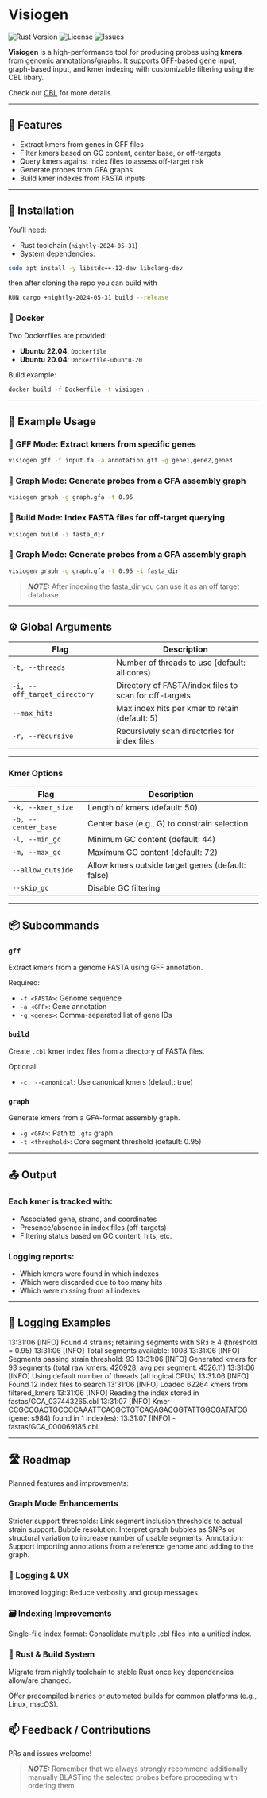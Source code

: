 # Visiogen

![Rust Version](https://img.shields.io/badge/Rust-nightly--2024--05--31-blue?style=flat-square)
![License](https://img.shields.io/badge/License-AGPL--3.0-blue?style=flat-square)
![Issues](https://img.shields.io/github/issues/sanger-pathogens/visiogen)

**Visiogen** is a high-performance tool for producing probes using **kmers** from genomic annotations/graphs. It supports GFF-based gene input, graph-based input, and kmer indexing with customizable filtering using the CBL libary.

Check out [CBL](https://github.com/imartayan/CBL/tree/main) for more details.

---

## 🔧 Features

* Extract kmers from genes in GFF files
* Filter kmers based on GC content, center base, or off-targets
* Query kmers against index files to assess off-target risk
* Generate probes from GFA graphs
* Build kmer indexes from FASTA inputs

---

## 🚀 Installation

You’ll need:

* Rust toolchain (`nightly-2024-05-31`)
* System dependencies:

```bash
sudo apt install -y libstdc++-12-dev libclang-dev
```

then after cloning the repo you can build with

```bash
RUN cargo +nightly-2024-05-31 build --release
```

### 🐳 Docker

Two Dockerfiles are provided:

* **Ubuntu 22.04**: `Dockerfile`
* **Ubuntu 20.04**: `Dockerfile-ubuntu-20`

Build example:

```bash
docker build -f Dockerfile -t visiogen .
```
---

## 🧬 Example Usage

### 🔹 GFF Mode: Extract kmers from specific genes

```bash
visiogen gff -f input.fa -a annotation.gff -g gene1,gene2,gene3
```

### 🔹 Graph Mode: Generate probes from a GFA assembly graph

```bash
visiogen graph -g graph.gfa -t 0.95
```

### 🔹 Build Mode: Index FASTA files for off-target querying

```bash
visiogen build -i fasta_dir
```

### 🔹 Graph Mode: Generate probes from a GFA assembly graph

```bash
visiogen graph -g graph.gfa -t 0.95 -i fasta_dir
```

> **_NOTE:_**  After indexing the fasta_dir you can use it as an off target database

---

## ⚙️ Global Arguments

| Flag                         | Description                                            |
| ---------------------------- | ------------------------------------------------------ |
| `-t, --threads`              | Number of threads to use (default: all cores)          |
| `-i, --off_target_directory` | Directory of FASTA/index files to scan for off-targets |
| `--max_hits`                 | Max index hits per kmer to retain (default: 5)         |
| `-r, --recursive`            | Recursively scan directories for index files           |

---

### Kmer Options

| Flag                | Description                                       |
| ------------------- | ------------------------------------------------- |
| `-k, --kmer_size`   | Length of kmers (default: 50)                     |
| `-b, --center_base` | Center base (e.g., G) to constrain selection      |
| `-l, --min_gc`      | Minimum GC content (default: 44)                  |
| `-m, --max_gc`      | Maximum GC content (default: 72)                  |
| `--allow_outside`   | Allow kmers outside target genes (default: false) |
| `--skip_gc`         | Disable GC filtering                              |

---

## 📦 Subcommands

### `gff`

Extract kmers from a genome FASTA using GFF annotation.

Required:

* `-f <FASTA>`: Genome sequence
* `-a <GFF>`: Gene annotation
* `-g <genes>`: Comma-separated list of gene IDs

### `build`

Create `.cbl` kmer index files from a directory of FASTA files.

Optional:

* `-c, --canonical`: Use canonical kmers (default: true)

### `graph`

Generate kmers from a GFA-format assembly graph.

* `-g <GFA>`: Path to `.gfa` graph
* `-t <threshold>`: Core segment threshold (default: 0.95)

---

## 📤 Output

### Each kmer is tracked with:

* Associated gene, strand, and coordinates
* Presence/absence in index files (off-targets)
* Filtering status based on GC content, hits, etc.

### Logging reports:

* Which kmers were found in which indexes
* Which were discarded due to too many hits
* Which were missing from all indexes

---

## 🧼 Logging Examples

13:31:06 [INFO] Found 4 strains; retaining segments with SR:i ≥ 4 (threshold = 0.95)
13:31:06 [INFO] Total segments available: 1008
13:31:06 [INFO] Segments passing strain threshold: 93
13:31:06 [INFO] Generated kmers for 93 segments (total raw kmers: 420928, avg per segment: 4526.11)
13:31:06 [INFO] Using default number of threads (all logical CPUs)
13:31:06 [INFO] Found 12 index files to search
13:31:06 [INFO] Loaded 62264 kmers from filtered_kmers
13:31:06 [INFO] Reading the index stored in fastas/GCA_037443265.cbl
13:31:07 [INFO] Kmer CCGCCGACTGCCCCAAATTCACGCTGTCAGAGACGGTATTGGCGATATCG (gene: s984) found in 1 index(es):
13:31:07 [INFO]   - fastas/GCA_000069185.cbl

---

## 🛣️ Roadmap

Planned features and improvements:

### Graph Mode Enhancements
Stricter support thresholds: Link segment inclusion thresholds to actual strain support.
Bubble resolution: Interpret graph bubbles as SNPs or structural variation to increase number of usable segments.
Annotation: Support importing annotations from a reference genome and adding to the graph.

### 🧹 Logging & UX
Improved logging: Reduce verbosity and group messages.

### 🗃️ Indexing Improvements
Single-file index format: Consolidate multiple .cbl files into a unified index.

### 🦀 Rust & Build System
Migrate from nightly toolchain to stable Rust once key dependencies allow/are changed.

Offer precompiled binaries or automated builds for common platforms (e.g., Linux, macOS).

## 📫 Feedback / Contributions

PRs and issues welcome!

> **_NOTE:_**  Remember that we always strongly recommend additionally manually BLASTing the selected probes before proceeding with ordering them
